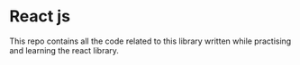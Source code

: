 <h1>React js</h1>
<p>This repo contains all the code related to this library written while practising and learning the react library.</p>
